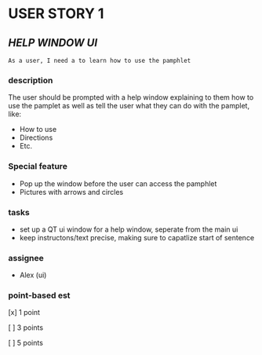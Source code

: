 # USER STORY 1

## *HELP WINDOW UI*
    As a user, I need a to learn how to use the pamphlet

### description
The user should be prompted with a help window explaining to them how to use the pamplet as well as tell the user what they can do with the pamplet, like:
+ How to use
+ Directions
+ Etc.

### Special feature
+ Pop up the window before the user can access the pamphlet
+ Pictures with arrows and circles

### tasks
+ set up a QT ui window for a help window, seperate from the main ui
+ keep instructons/text precise, making sure to capatlize start of sentence

### assignee
+ Alex (ui)

### point-based est
[x] 1 point

[ ] 3 points

[ ] 5 points